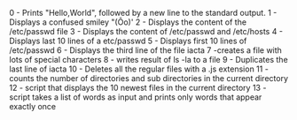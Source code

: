 0 - Prints "Hello,World", followed by a new line to the standard output.
1 - Displays a confused smiley "(Ôo)'
2 - Displays the content of the /etc/passwd file
3 - Displays the content of /etc/passwd and /etc/hosts
4 - Displays last 10 lines of a etc/passwd
5 - Displays first 10 lines of /etc/passwd
6 - Displays the third line of the file iacta
7 -creates a file with lots of special characters
8 - writes result of ls -la to a file
9 - Duplicates the last line of iacta
10 - Deletes all the regular files with a .js extension
11 - counts the number of directories and sub directories in the current directory
12 - script that displays the 10 newest files in the current directory
13 - script takes a list of words as input and prints only words that appear exactly once
